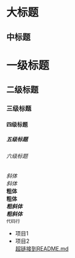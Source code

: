 
大标题
===
中标题
---
# 一级标题
## 二级标题
### 三级标题
#### 四级标题
##### 五级标题
###### 六级标题
*斜体*  
_斜体_  
**粗体**  
__粗体__  
***粗斜体***  
___粗斜体___  
`代码行`  
* 项目1  
* 项目2    
[超链接到README.md](README.md)
